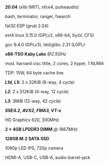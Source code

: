 **20.04** (xlib (MIT), xfce4, pulseaudio)

bash, terminator, ranger, fsearch

fat32 ESP (grub 2.04)

ext4 linux 5.15.0 (GPLv2, x86-64, SysV, CFS)

gcc 9.4.0 (GPLv3), ldd/glibc 2.31 (LGPL)

**x86-TSO Kaby Lake** *@2.5GHz*

mod. harvard cisc little, 2 cores, 2 hyper, 1 NUMA

TDP: 15W, 64 byte cache line

***L1d, L1i***: 2 x 32KiB (8-way, 4 cycle)

***L2***: 2 x 512KiB (4-way, 12 cycle)

***L3***: 3MiB (12-way, 42 cycle)

***SSE4.2, AVX2, FMA3, VT-x***

HD Graphics 620, 300MHz


**2 * 4GB LPDDR3 DIMM** *@ 1867MHz*

**128GB M.2 SATA SSD**

1080p LED IPS, 720p camera

HDMI-A, USB-C, USB-A, audio-barrel-jack
